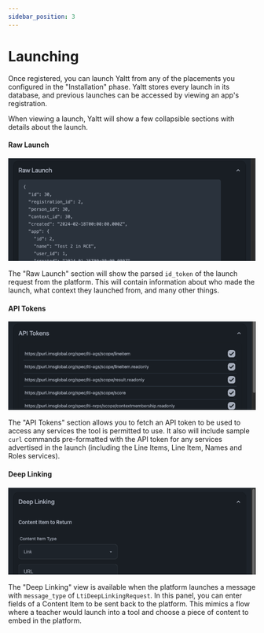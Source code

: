 ```yaml
---
sidebar_position: 3
---
```


# Launching

Once registered, you can launch Yaltt from any of the placements you configured in the "Installation" phase. Yaltt stores every launch in its database, and previous launches can be accessed by viewing an app's registration.

When viewing a launch, Yaltt will show a few collapsible sections with details about the launch.

#### Raw Launch

![Raw_Lanch](./raw_launch.png)

The "Raw Launch" section will show the parsed `id_token` of the launch request from the platform. This will contain information about who made the launch, what context they launched from, and many other things.

#### API Tokens

![API Tokens](./api_tokens.png)

The "API Tokens" section allows you to fetch an API token to be used to access any services the tool is permitted to use. It also will include sample `curl` commands pre-formatted with the API token for any services advertised in the launch (including the Line Items, Line Item, Names and Roles services).

#### Deep Linking

![Deep Linking](./deep_linking.png)

The "Deep Linking" view is available when the platform launches a message with `message_type` of `LtiDeepLinkingRequest`. In this panel, you can enter fields of a Content Item to be sent back to the platform. This mimics a flow where a teacher would launch into a tool and choose a piece of content to embed in the platform.

